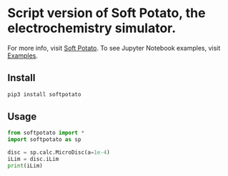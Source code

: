 # Script version of Soft Potato, the electrochemistry simulator.

For more info, visit [Soft Potato](https://oliverrdz.xyz/soft-potato). To see Jupyter Notebook examples, visit [Examples](https://github.com/oliverrdz/softpotato_examples).

## Install
``` python
pip3 install softpotato

```

## Usage
``` python
from softpotato import *
import softpotato as sp

disc = sp.calc.MicroDisc(a=1e-4)
iLim = disc.iLim
print(iLim)

```
